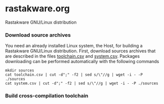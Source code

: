 rastakware.org
==============

Rastakware GNU/Linux distribution


### Download source archives

You need an already installed Linux system, the Host, for building a Rastakware GNU/Linux distribution.
First, download sources archives that are described in the files [toolchain.csv](./toolchain.csv) and
[system.csv](./system.csv). Packages downloading can be performed automatically with the following commands

    mkdir sources
    cat toolchain.csv | cut -d";" -f2 | sed s/\"//g | wget -i - -P ./sources
    cat system.csv | cut -d";" -f2 | sed s/\"//g | wget -i - -P ./sources

### Build cross-compilation toolchain


